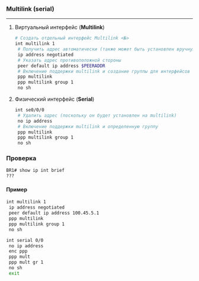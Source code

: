 ### Multilink (serial)

---

1. Виртуальный интерфейс (**Multilink**)

   ```bash
   # Создать отдельный интерфейс Multilink <№>
   int multilink 1
    # Получить адрес автоматически (также может быть установлен вручную)
    ip address negotiated
    # Указать адрес противоположной стороны
    peer default ip address $PEERADDR
    # Включение поддержки multilink и создание группы для интерфейсов
    ppp multilink
    ppp multilink group 1
    no sh
   ```

2. Физический интерфейс (**Serial**)

   ```bash
   int se0/0/0
    # Удалить адрес (поскольку он будет установлен на multilink)
    no ip address
    # Включение поддержки multilink и определенную группу
    ppp multilink
    ppp multilink group 1
    no sh
   ```
   
### Проверка

```bash
BR1# show ip int brief
???
```


#### Пример

```bash
int multilink 1
 ip address negotiated 
 peer default ip address 100.45.5.1
 ppp multilink
 ppp multilink group 1
 no sh

int serial 0/0
 no ip address
 enc ppp
 ppp mult
 ppp mult gr 1
 no sh
 exit
```